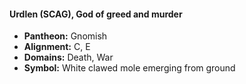 #### Urdlen (SCAG), God of greed and murder
- **Pantheon:** Gnomish
- **Alignment:** C, E
- **Domains:** Death, War
- **Symbol:** White clawed mole emerging from ground